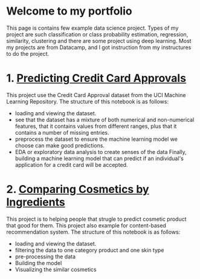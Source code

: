 # Welcome to my portfolio
This page is contains few example data science project. Types of my project are such classification or class probability estimation, regression, similarity, clustering and there are some project using deep learning. Most my projects are from Datacamp, and I got instruction from my instructures to do the project.


# 1. [Predicting Credit Card Approvals](https://colab.research.google.com/drive/1sTwnWgV16d2n7evqSWbbB8OpOIaTDITi?usp=sharing)
This project use the Credit Card Approval dataset from the UCI Machine Learning Repository. The structure of this notebook is as follows:

* loading and viewing the dataset.
* see that the dataset has a mixture of both numerical and non-numerical features, that it contains values from different ranges, plus that it contains a number of missing entries.
* preprocess the dataset to ensure the machine learning model we choose can make good predictions.
* EDA or exploratory data analysis to create senses of the data
Finally, building a machine learning model that can predict if an individual's application for a credit card will be accepted.

# 2. [Comparing Cosmetics by Ingredients](https://colab.research.google.com/drive/1pMSgkDcj9fwA9kqePErURzWP7VBwMUoz?usp=sharing)
This project is to helping people that strugle to predict cosmetic product that good for them. This project also example for content-based recommendation system. The structure of this notebook is as follows:

* loading and viewing the dataset.
* filtering the data to one category product and one skin type
* pre-processing the data
* Building the model
* Visualizing the similar cosmetics
